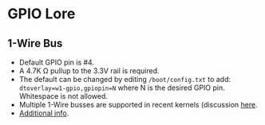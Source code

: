 # GPIO Lore

## 1-Wire Bus
* Default GPIO pin is #4.
* A 4.7K Ω pullup to the 3.3V rail is required.
* The default can be changed by editing `/boot/config.txt` to add: `dtoverlay=w1-gpio,gpiopin=N` where N is the desired GPIO pin. Whitespace is not allowed.
* Multiple 1-Wire busses are supported in recent kernels (discussion [here](https://www.raspberrypi.org/forums/viewtopic.php?t=156734).
* [Additional info](https://pinout.xyz/pinout/1_wire).
